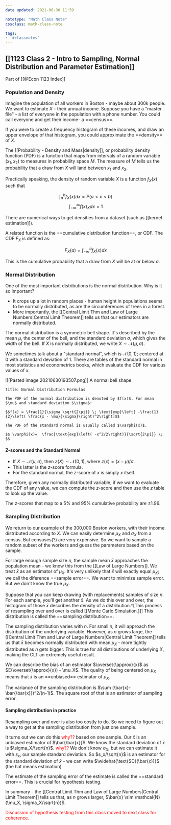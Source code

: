 ```yaml
---
date updated: 2021-06-30 11:59

notetype: "Math Class Note"
cssclass: math-class-note

tags: 
- '#classnotes'
---
```


## [[1123 Class 2 - Intro to Sampling, Normal Distribution and Parameter Estimation]]
Part of [[@Econ 1123 Index]]


### Population and Density

Imagine the population of all workers in Boston - maybe about 300k people. We want to estimate $X$ - their annual income. Suppose you have a "master file" - a list of everyone in the population with a phone number. You could call everyone and get their income- a ==census==. 

If you were to create a frequency histogram of these incomes, and draw an upper envelope of that histogram, you could approximate the ==density== of $X$. 

The [[Probability - Density and Mass|density]], or probability density function (PDF) is a function that maps from intervals of a random variable $(x_1, x_2)$ to measures in probability space $M$. The measure of $M$ tells us the probability that a draw from $X$ will land between $x_1$ and $x_2$. 

Practically speaking, the density of random variable $X$ is a function $f_X(x)$ such that 

$$\int_a^b f_X(x)dx = P(a < x < b) $$
$$\int_{-\infty}^{\infty} f(x)_Xdx = 1 $$

There are numerical ways to get densities from a dataset (such as [[kernel estimation]]).

A related function is the ==cumulative distribution function==, or CDF. The CDF $F_X$ is defined as:

$$ F_X(a) = \int_{-\infty}^a f_X(x)dx$$

This is the cumulative probability that a draw from $X$ will be at or below $a$. 

### Normal Distribution

One of the most important distributions is the normal distribution. Why is it so important?

- It crops up a lot in random places - human height in populations seems to be normally distributed, as are the circumferences of trees in a forest. 
- More importantly, the [[Central Limit Thm and Law of Large Numbers|Central Limit Theorem]] tells us that our estimators are normally distributed. 

The normal distribution is a symmetric bell shape. It's described by the mean $\mu$, the center of the bell, and the standard deviation $\sigma$, which gives the width of the bell. If $X$ is normally distributed, we write $X \sim \mathcal{N}(\mu, \sigma)$.

We sometimes talk about a "standard normal", which is $\mathcal{N}(0, 1)$; centered at $0$ with a standard deviation of $1$. There are tables of the standard normal in most statistics and econometrics books, which evaluate the CDF for various values of $x$. 

![[Pasted image 20210630193507.png]]
A normal bell shape

```ad-info
title: Normal Distribution Formulas

The PDF of the normal distribution is denoted by $f(x)$. For mean $\mu$ and standard deviation $\sigma$:

$$f(x) = \frac{1}{\sigma \sqrt{2\pi}} \; \text{exp}\left[ -\frac{1}{2}\left( \frac{x - \mu}{\sigma}\right)^2\right]$$

The PDF of the standard normal is usually called $\varphi(x)$. 

$$ \varphi(x)=  \frac{\text{exp}\left( -x^2/2\right)}{\sqrt{2\pi}} \;  $$

```

#### Z-scores and the Standard Normal


- If $X \sim \mathcal{N}(\mu, \sigma)$, then $z(X) \sim \mathcal{N}(0, 1)$, where $z(x) = (x - \mu)/\sigma$. 
- This latter is the $z$-score formula.
- For the standard normal, the $z$-score of $x$ is simply $x$ itself. 

Therefore, given any normally distributed variable, if we want to evaluate the CDF of any value, we can compute the $z$-score and then use the $z$ table to look up the value. 

The $z$-scores that map to a $5\%$ and $95\%$ cumulative probability are $\pm 1.96$. 


### Sampling Distribution

We return to our example of the 300,000 Boston workers, with their income distributed according to $X$. We can easily determine $\mu_X$ and $\sigma_X$ from a census. But censuses(?) are very expensive. So we want to sample a random subset of the workers and guess the parameters based on the sample. 

For large enough sample size $n$, the sample mean $\bar{x}$ approaches the population mean - we know this from the [[Law of Large Numbers]]. We treat $\bar{x}$ as an estimator of $\mu_X$. It's very unlikely that $\bar{x}$ will exactly equal $\mu_X$; we call the diference ==sample error==. We want to minimize sample error. But we don't know the true $\mu_X$. 

Suppose that you can keep drawing (with replacements) samples of size $n$. For each sample, you'll get another $\bar{x}$. As we do this over and over, the histogram of those $\bar{x}$ describes the density of a distribution.^[This process of resampling over and over is called [[Monte Carlo Simulation.]]] This distribution is called the ==sampling distribution==. 

The sampling distribution varies with $n$. For small $n$, it will approach the distribution of the underlying variable. However, as $n$ grows large, the [[Central Limit Thm and Law of Large Numbers|Central Limit Theorem]] tells us that $\bar{x}$ becomes normally distributed with mean $\mu_X$ - more tightly distributed as $n$ gets bigger. This is true for all distributions of underlying $X$, making the CLT an extremely useful result. 

We can describe the bias of an estimator $\overset{\approx}{x}$  as $E(\overset{\approx}{x}) - \mu_X$. The quality of being centered on $\mu_X$ means that $\bar{x}$ is an ==unbiased== estimator of $\mu_X$. 

The variance of the sampling distribution is $\sum (\bar{x}- \bar{\bar{x}})^2/(n-1)$. The square root of that is an estimator of sampling error. 

#### Sampling distribution in practice

Resampling over and over is also too costly to do. So we need to figure out a way to get at the sampling distribution from just one sample. 

It turns out we can do this <font color="red">why??</font> based on one sample. Our $\bar{x}$ is an unbiased estimator of $\bar{\bar{x}}$. We know the standard deviation of $\bar{x}$ is $\sigma_X/\sqrt{n}$. <font color="red">why??</font> We don't know $\sigma_X$, but we can estimate it with $s_x$, our sample standard deviation. So $s_x/\sqrt{n}$ is an estimator for the standard deviation of $\bar{x}$ - we can write $\widehat{\text{SD}(\bar{x})}$ (the hat means estimation)

The estimate of the sampling error of the estimate is called the ==standard error==. This is crucial for hypothesis testing. 

In summary - the [[Central Limit Thm and Law of Large Numbers|Central Limit Theorem]] tells us that, as $n$ grows larger, $\bar{x} \sim \mathcal{N}(\mu_X, \sigma_X/\sqrt{n})$.


<font color="red"> Discussion of hypothesis testing from this class moved to next class for coherence. </font>